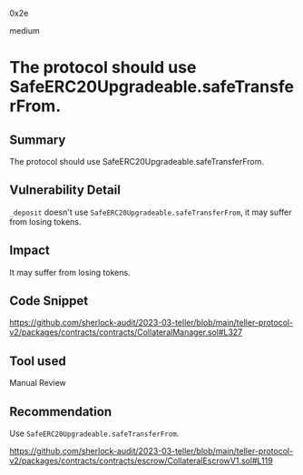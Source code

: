 0x2e

medium

# The protocol should use SafeERC20Upgradeable.safeTransferFrom.

## Summary

The protocol should use SafeERC20Upgradeable.safeTransferFrom.

## Vulnerability Detail

`_deposit` doesn't use `SafeERC20Upgradeable.safeTransferFrom`, it may suffer from losing tokens.

## Impact

It may suffer from losing tokens.

## Code Snippet

https://github.com/sherlock-audit/2023-03-teller/blob/main/teller-protocol-v2/packages/contracts/contracts/CollateralManager.sol#L327

## Tool used

Manual Review

## Recommendation

Use `SafeERC20Upgradeable.safeTransferFrom`.

https://github.com/sherlock-audit/2023-03-teller/blob/main/teller-protocol-v2/packages/contracts/contracts/escrow/CollateralEscrowV1.sol#L119
